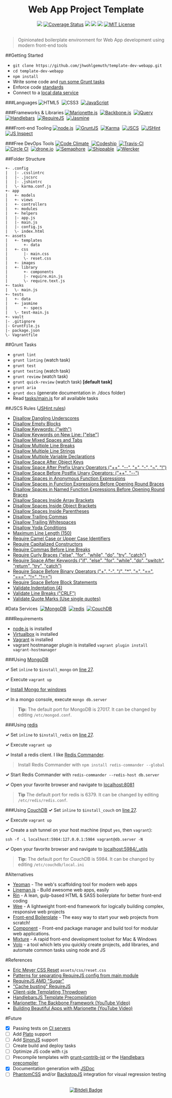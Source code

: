 <div align="center"><h1>Web App Project Template</h1></div>
<div align="center">
<a href="https://travis-ci.org/jhwohlgemuth/template-dev-webapp"><img src="https://travis-ci.org/jhwohlgemuth/template-dev-webapp.svg?branch=master"</img></a>
<a href='https://coveralls.io/r/jhwohlgemuth/template-dev-webapp?branch=master'><img src='https://coveralls.io/repos/jhwohlgemuth/template-dev-webapp/badge.svg?branch=master' alt='Coverage Status' /></a>
<a href="https://codeclimate.com/github/jhwohlgemuth/template-dev-webapp"><img src="https://codeclimate.com/github/jhwohlgemuth/template-dev-webapp/badges/gpa.svg"</img></a>
<a href="https://david-dm.org/jhwohlgemuth/template-dev-webapp"><img src="https://david-dm.org/jhwohlgemuth/template-dev-webapp.svg"></img></a>
<a href="https://david-dm.org/jhwohlgemuth/template-dev-webapp#info=devDependencies"><img src="https://david-dm.org/jhwohlgemuth/template-dev-webapp/dev-status.svg"></img></a>
<a href="https://tldrlegal.com/license/mit-license"><img src="https://img.shields.io/badge/license-MIT-blue.svg?style=flat-square" alt="MIT License"></img></a>
</div>
</br>

> Opinionated boilerplate environment for Web App development using modern front-end tools

##Getting Started
- ```git clone https://github.com/jhwohlgemuth/template-dev-webapp.git```
- ```cd template-dev-webapp```
- ```npm install```
- Write some code and [run some Grunt tasks](#grunt-tasks)
- Enforce code [standards](#jscs-rules-jshint-rules)
- Connect to a [local data service](#data-services)

###Languages
![HTML5](../images/assets/images/html5.png "HTML5")
&nbsp;![CSS3](../images/assets/images/css3.png "CSS3")
&nbsp;[![JavaScript](../images/assets/images/js.png "JavaScript (ECMAScript 5)")](http://www.ecma-international.org/publications/files/ECMA-ST/Ecma-262.pdf)

###Frameworks & Libraries
[![Marionette.js](../images/assets/images/marionette.png "Marionette.js")](http://marionettejs.com/)
&nbsp;[![Backbone.js](../images/assets/images/backbone.png "Backbone.js")](http://backbonejs.org/)
&nbsp;[![jQuery](../images/assets/images/jquery.png "jQuery")](https://jquery.com/)
&nbsp;[![Handlebars](../images/assets/images/handlebars.png "handlebars")](http://handlebarsjs.com/)
&nbsp;[![RequireJS](../images/assets/images/requirejs.png "RequireJS")](http://requirejs.org/)
&nbsp;[![Jasmine](../images/assets/images/jasmine.png "Jasmine")](https://jasmine.github.io/2.2/introduction.html)

###Front-end Tooling
[![node.js](../images/assets/images/node.png "node.js")](https://nodejs.org/)
&nbsp;[![GruntJS](../images/assets/images/grunt.png "GruntJS")](http://gruntjs.com/)
&nbsp;[![Karma](../images/assets/images/karma.png "Karma")](https://karma-runner.github.io/0.12/index.html)
&nbsp;[![JSCS](../images/assets/images/jscs.png "JSCS")](http://jscs.info/)
&nbsp;[![JSHint](../images/assets/images/jshint.png "JSHint")](http://jshint.com/docs/)
&nbsp;[![JS Inspect](../images/assets/images/jsinspect.png "JS Inspect")](https://github.com/danielstjules/jsinspect)

###Free DevOps Tools
[![Code Climate](../images/assets/images/devops/code%20climate.png "Code Climate")](https://codeclimate.com/dashboard)
&nbsp;[![Codeship](../images/assets/images/devops/codeship.png "Codeship")](https://codeship.com/)
&nbsp;[![Travis-CI](../images/assets/images/devops/travis.png "Travis-CI")](https://travis-ci.org/)
&nbsp;[![Circle CI](../images/assets/images/devops/circleci.png "Circle CI")](https://circleci.com)
&nbsp;[![drone.io](../images/assets/images/devops/drone.io.png "drone.io")](https://drone.io/)
&nbsp;[![Semaphore](../images/assets/images/devops/semaphore.png "Semaphore")](https://semaphoreci.com/)
&nbsp;[![Shippable](../images/assets/images/devops/shippable.png "Shippable")](http://www.shippable.com/)
&nbsp;[![Wercker](../images/assets/images/devops/wercker.png "Wercker")](https://app.wercker.com)


##Folder Structure
    
    +- .config
    |   |- .csslintrc
    |   |- .jscsrc
    |   |- .jshintrc
    |   \- karma.conf.js
    +- app
    |   +- models
    |   +- views
    |   +- controllers
    |   +- modules
    |   +- helpers
    |   |- app.js
    |   |- main.js
    |   |- config.js
    |   \- index.html
    +- assets
    |   +- templates
    |       +- data
    |   +- css
    |       |- main.css
    |       \- reset.css
    |   +- images
    |   +- library
    |       +- components
    |       |- require.min.js
    |       \- require.text.js
    +- tasks
    |   \- main.js
    +- tests
    |   +- data
    |   +- jasmine
    |       +- specs
    |   \- test-main.js
    +- vault
    |- .gitignore
    |- GruntFile.js
    |- package.json
    \- Vagrantfile
     
##Grunt Tasks
- ```grunt lint```
- ```grunt linting``` (watch task)
- ```grunt test```
- ```grunt testing``` (watch task)
- ```grunt review``` (watch task)
- ```grunt quick-review``` (watch task) **[default task]**
- ```grunt aria```
- ```grunt docs``` (generate documentation in ./docs folder)
- Read [tasks/main.js](tasks/main.js) for all available tasks

##JSCS Rules ([JSHint rules](.config/.jshintrc))
 - [Disallow Dangling Underscores](http://jscs.info/rule/disallowDanglingUnderscores.html)
 - [Disallow Empty Blocks](http://jscs.info/rule/disallowEmptyBlocks.html)
 - [Disallow Keywords: ("with")](http://jscs.info/rule/disallowKeywords.html)
 - [Disallow Keywords on New Line: ["else"]](http://jscs.info/rule/disallowKeywordsOnNewLine.html)
 - [Disallow Mixed Spaces and Tabs](http://jscs.info/rule/disallowMixedSpacesAndTabs.html)
 - [Disallow Multiple Line Breaks](http://jscs.info/rule/disallowMultipleLineBreaks.html)
 - [Disallow Multiple Line Strings](http://jscs.info/rule/disallowMultipleLineStrings.html)
 - [Disallow Multiple Variable Declarations](http://jscs.info/rule/disallowMultipleVarDecl.html)
 - [Disallow Space After Object Keys](http://jscs.info/rule/disallowSpaceAfterObjectKeys.html)
 - [Disallow Space After Prefix Unary Operators ("++", "--", "+", "-", "~", "!")](http://jscs.info/rule/disallowSpaceAfterPrefixUnaryOperators.html)
 - [Disallow Space Before Postfix Unary Operators: ("++", "--")](http://jscs.info/rule/disallowSpaceBeforePostfixUnaryOperators.html)
 - [Disallow Spaces in Anonymous Function Expressions](http://jscs.info/rule/disallowSpacesInAnonymousFunctionExpression.html)
 - [Disallow Spaces in Function Expressions Before Opening Round Braces](http://jscs.info/rule/disallowSpacesInFunctionDeclaration.html)
 - [Disallow Spaces in Named Function Expressions Before Opening Round Braces](http://jscs.info/rule/disallowSpacesInNamedFunctionExpression.html)
 - [Disallow Spaces Inside Array Brackets](http://jscs.info/rule/disallowSpacesInsideArrayBrackets.html)
 - [Disallow Spaces Inside Object Brackets](http://jscs.info/rule/disallowSpacesInsideObjectBrackets.html)
 - [Disallow Spaces Inside Parentheses](http://jscs.info/rule/disallowSpacesInsideParentheses.html)
 - [Disallow Trailing Commas](http://jscs.info/rule/disallowTrailingComma.html)
 - [Disallow Trailing Whitespaces](http://jscs.info/rule/disallowTrailingWhitespace.html)
 - [Disallow Yoda Conditions](http://jscs.info/rule/disallowYodaConditions.html)
 - [Maximum Line Length (150)](http://jscs.info/rule/maximumLineLength.html)
 - [Require Camel Case or Upper Case Identifiers](http://jscs.info/rule/requireCamelCaseOrUpperCaseIdentifiers.html)
 - [Require Capitalized Constructors](http://jscs.info/rule/requireCapitalizedConstructors.html)
 - [Require Commas Before Line Breaks](http://jscs.info/rule/requireCommaBeforeLineBreak.html)
 - [Require Curly Braces ("else", "for", "while", "do", "try", "catch")](http://jscs.info/rule/requireCurlyBraces.html)
 - [Require Space After Keywords ("if", "else", "for", "while", "do", "switch", "return", "try", "catch")]()
 - [Require Space Before Binary Operators ("+", "-", "/", "*", "=", "==", "===", "!=", "!==")](http://jscs.info/rule/requireSpaceAfterBinaryOperators.html)
 - [Require Space Before Block Statements](http://jscs.info/rule/requireSpaceBeforeBlockStatements.html)
 - [Validate Indentation (4)](http://jscs.info/rule/validateIndentation.html)
 - [Validate Line Breaks ("CRLF")](http://jscs.info/rule/validateLineBreaks.html)
 - [Validate Quote Marks (Use single quotes)](http://jscs.info/rule/validateQuoteMarks.html)

#Data Services
&nbsp;[![MongoDB](../images/assets/images/mongodb.png "MongoDB")](#using-mongodb)
&nbsp;[![redis](../images/assets/images/redis.png "redis")](#using-redis)
&nbsp;[![CouchDB](../images/assets/images/couchdb.png "CouchDB")](#using-couchdb)

###Requirements
- [node.js](https://nodejs.org/) is installed
- [Virtualbox](https://www.virtualbox.org/wiki/Downloads) is installed
- [Vagrant](https://www.vagrantup.com/) is installed
- vagrant hostmanager plugin is installed ```vagrant plugin install vagrant-hostmanager```


###Using [MongoDB](http://docs.mongodb.org/manual/)

**&#x02713;** Set ```inline``` to ```$install_mongo``` on [line 27](Vagrantfile#L27).

**&#x02713;** Execute ```vagrant up```

**&#x02713;** [Install Mongo for windows](https://github.com/jhwohlgemuth/michi#mongodb-setup-on-windows)

**&#x02713;** In a mongo console, execute ```mongo db.server```

> **Tip:** The default port for MongoDB is 27017.  It can be changed by editing ```/etc/mongod.conf```.

###Using [redis](http://redis.io/documentation/)

**&#x02713;** Set ```inline``` to ```$install_redis``` on [line 27](Vagrantfile#L27).

**&#x02713;** Execute ```vagrant up```

**&#x02713;** Install a redis client.  I like [Redis Commander](https://joeferner.github.io/redis-commander/).

> Install Redis Commander with ```npm install redis-commander --global```

**&#x02713;** Start Redis Commander with ```redis-commander --redis-host db.server```

**&#x02713;** Open your favorite browser and navigate to [localhost:8081](http://localhost:8081)

> **Tip** The default port for redis is 6379.  It can be changed by editing ```/etc/redis/redis.conf```.

###Using [CouchDB](http://docs.couchdb.org/en/1.6.1/)
**&#x02713;** Set  ```inline``` to ```$install_couch``` on [line 27](Vagrantfile#L27).

**&#x02713;** Execute ```vagrant up```

**&#x02713;** Create a ssh tunnel on your host machine (input ```yes```, then ```vagrant```):

    ssh -f -L localhost:5984:127.0.0.1:5984 vagrant@db.server -N

**&#x02713;** Open your favorite browser and navigate to [localhost:5984/_utils](http://localhost:5984/_utils)

> **Tip:** The default port for CouchDB is 5984.  It can be changed by editing ```/etc/couchdb/local.ini```

#Alternatives
- [Yeoman](http://yeoman.io/) - The web's scaffolding tool for modern web apps
- [Lineman.js](http://linemanjs.com/) - Build awesome web apps, easily
- [Rin](https://sanographix.github.io/rin/) - A lean, gulp-based HTML & SASS boilerplate for better front-end coding
- [Wee](https://www.weepower.com/) - A lightweight front-end framework for logically building complex, responsive web projects
- [Front-end Boilerplate](http://frontendboilerplate.com/) - The easy way to start your web projects from scratch!
- [Component](https://github.com/componentjs/component) - Front-end package manager and build tool for modular web applications.
- [Mixture](http://mixture.io/) - A rapid front-end development toolset for Mac & Windows
- [Volo](http://volojs.org/) - a tool which lets you quickly create projects, add libraries, and automate common tasks using node and JS

#References
- [Eric Meyer CSS Reset](http://meyerweb.com/eric/tools/css/reset/) ```assets/css/reset.css```
- [Patterns for separating RequireJS config from main module](https://github.com/jrburke/requirejs/wiki/Patterns-for-separating-config-from-the-main-module)
- [RequireJS AMD "Sugar"](http://requirejs.org/docs/whyamd.html#sugar)
- ["Cache busting" RequireJS](http://requirejs.org/docs/api.html#config-urlArgs)
- [Client-side Templating Throwdown](https://engineering.linkedin.com/frontend/client-side-templating-throwdown-mustache-handlebars-dustjs-and-more)
- [HandlebarsJS Template Precompilation](http://handlebarsjs.com/precompilation.html)
- [Marionette: The Backbone Framework (YouTube Video)](https://www.youtube.com/watch?v=EvQnntaqVdE&app=desktop)
- [Building Beautiful Apps with Marionette (YouTube Video)](https://www.youtube.com/watch?v=7yZKsgKxziw&app=desktop)

#Future
- [x] Passing tests on [CI servers](#free-devops-tools)
- [ ] Add [Plato](https://es-analysis.github.io/plato/examples/marionette/) support
- [ ] Add [SinonJS](http://sinonjs.org/) support
- [ ] Create build and deploy tasks
- [ ] Optimize JS code with r.js
- [ ] Precompile templates with [grunt-contrib-jst](https://github.com/gruntjs/grunt-contrib-jst) or the [Handlebars precompiler](http://handlebarsjs.com/precompilation.html)
- [x] Documentation generation with [JSDoc](http://usejsdoc.org/)
- [ ] [PhantomCSS](https://github.com/Huddle/PhantomCSS) and/or [BackstopJS](https://garris.github.io/BackstopJS/) integration for visual regression testing

</br>
<div align="center">
<a href="https://bitdeli.com/free"><img src="https://d2weczhvl823v0.cloudfront.net/jhwohlgemuth/template-dev-webapp/trend.png" alt="Bitdeli Badge"></img></a>
</div>